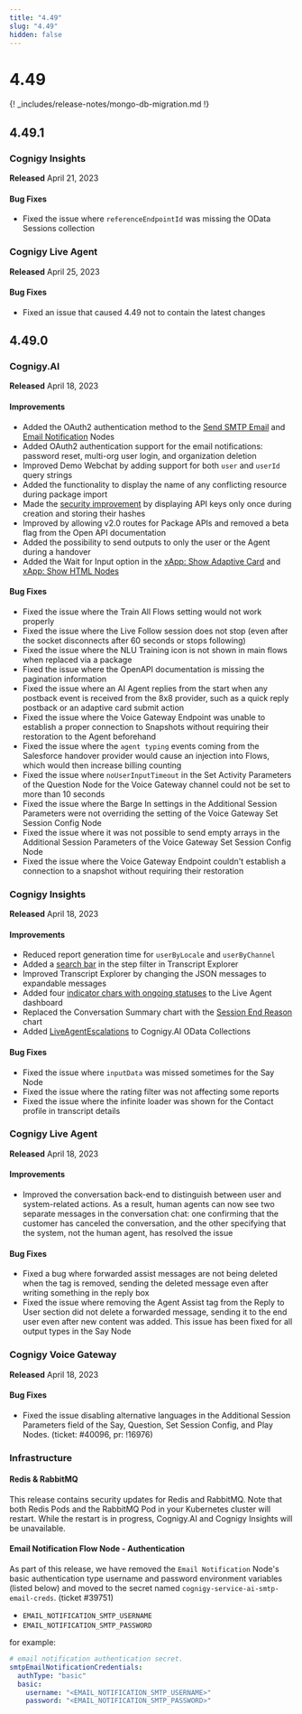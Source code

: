 ```yaml
---
title: "4.49"
slug: "4.49"
hidden: false
---
```


# 4.49

{! _includes/release-notes/mongo-db-migration.md !}

## 4.49.1

### Cognigy Insights

**Released** April 21, 2023

#### Bug Fixes

- Fixed the issue where `referenceEndpointId` was missing the OData Sessions collection

### Cognigy Live Agent

**Released** April 25, 2023

#### Bug Fixes

- Fixed an issue that caused 4.49 not to contain the latest changes

## 4.49.0

### Cognigy.AI

**Released** April 18, 2023

#### Improvements

- Added the OAuth2 authentication method to the [Send SMTP Email](../ai/build/node-reference/data/send-smtp-email.md#authentication) and [Email Notification](../ai/build/node-reference/data/email-notification.md#authentication) Nodes
- Added OAuth2 authentication support for the email notifications: password reset, multi-org user login, and organization deletion
- Improved Demo Webchat by adding support for both `user` and `userId` query strings
- Added the functionality to display the name of any conflicting resource during package import
- Made the [security improvement](../ai/administer/user-menu/my-profile.md#api-keys) by displaying API keys only once during creation and storing their hashes
- Improved by allowing v2.0 routes for Package APIs and removed a beta flag from the Open API documentation
- Added the possibility to send outputs to only the user or the Agent during a handover
- Added the Wait for Input option in the [xApp: Show Adaptive Card](../ai/build/node-reference/xApp/set-AdaptiveCard-xApp-state.md#waiting-behavior) and [xApp: Show HTML Nodes](../ai/build/node-reference/xApp/set-html-xApp-state.md#waiting-behavior)

#### Bug Fixes

- Fixed the issue where the Train All Flows setting would not work properly
- Fixed the issue where the Live Follow session does not stop (even after the socket disconnects after 60 seconds or stops following)
- Fixed the issue where the NLU Training icon is not shown in main flows when replaced via a package
- Fixed the issue where the OpenAPI documentation is missing the pagination information
- Fixed the issue where an AI Agent replies from the start when any postback event is received from the 8x8 provider, such as a quick reply postback or an adaptive card submit action
- Fixed the issue where the Voice Gateway Endpoint was unable to establish a proper connection to Snapshots without requiring their restoration to the Agent beforehand
- Fixed the issue where the `agent typing` events coming from the Salesforce handover provider would cause an injection into Flows, which would then increase billing counting
- Fixed the issue where `noUserInputTimeout` in the Set Activity Parameters of the Question Node for the Voice Gateway channel could not be set to more than 10 seconds
- Fixed the issue where the Barge In settings in the Additional Session Parameters were not overriding the setting of the Voice Gateway Set Session Config Node
- Fixed the issue where it was not possible to send empty arrays in the Additional Session Parameters of the Voice Gateway Set Session Config Node
- Fixed the issue where the Voice Gateway Endpoint couldn't establish a connection to a snapshot without requiring their restoration

### Cognigy Insights

**Released** April 18, 2023

#### Improvements

- Reduced report generation time for `userByLocale` and `userByChannel`
- Added a [search bar](../insights/explorers/transcript.md) in the step filter in Transcript Explorer
- Improved Transcript Explorer by changing the JSON messages to expandable messages
- Added four [indicator chars with ongoing statuses](../insights/reports/live-agent.md#opened) to the Live Agent dashboard
- Replaced the Conversation Summary chart with the [Session End Reason](../insights/reports/live-agent.md#handover-end-reason) chart
- Added [LiveAgentEscalations](../ai/analyze/odata.md#liveagentescalations) to Cognigy.AI OData Collections

#### Bug Fixes

- Fixed the issue where `inputData` was missed sometimes for the Say Node
- Fixed the issue where the rating filter was not affecting some reports
- Fixed the issue where the infinite loader was shown for the Contact profile in transcript details

### Cognigy Live Agent

**Released** April 18, 2023

#### Improvements

- Improved the conversation back-end to distinguish between user and system-related actions. As a result, human agents can now see two separate messages in the conversation chat: one confirming that the customer has canceled the conversation, and the other specifying that the system, not the human agent, has resolved the issue

#### Bug Fixes

- Fixed a bug where forwarded assist messages are not being deleted when the tag is removed, sending the deleted message even after writing something in the reply box
- Fixed the issue where removing the Agent Assist tag from the Reply to User section did not delete a forwarded message, sending it to the end user even after new content was added. This issue has been fixed for all output types in the Say Node

### Cognigy Voice Gateway

**Released** April 18, 2023

#### Bug Fixes

- Fixed the issue disabling alternative languages in the Additional Session Parameters field of the Say, Question, Set Session Config, and Play Nodes. (ticket: #40096, pr: !16976)

### Infrastructure

#### Redis & RabbitMQ

This release contains security updates for Redis and RabbitMQ. Note that both Redis Pods and the RabbitMQ Pod in your Kubernetes cluster will restart. While the restart is in progress, Cognigy.AI and Cognigy Insights will be unavailable.

#### Email Notification Flow Node - Authentication

As part of this release, we have removed the `Email Notification` Node's basic authentication type username and password environment variables (listed below) and moved to the secret named `cognigy-service-ai-smtp-email-creds`. (ticket #39751)

- `EMAIL_NOTIFICATION_SMTP_USERNAME`
- `EMAIL_NOTIFICATION_SMTP_PASSWORD`

for example:

```yaml
# email notification authentication secret.
smtpEmailNotificationCredentials:
  authType: "basic"
  basic:
    username: "<EMAIL_NOTIFICATION_SMTP_USERNAME>"
    password: "<EMAIL_NOTIFICATION_SMTP_PASSWORD>"
```
